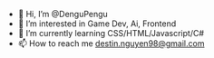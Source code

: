- 👋 Hi, I’m @DenguPengu
- 👀 I’m interested in Game Dev, Ai, Frontend
- 🌱 I’m currently learning CSS/HTML/Javascript/C#
- 📫 How to reach me destin.nguyen98@gmail.com

<!---
DenguPengu is a ✨ special ✨ repository because its `README.md` (this file) appears on your GitHub profile.
You can click the Preview link to take a look at your changes.
--->
